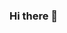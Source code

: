 ### Hi there 👋

<!--
**olfa1902/olfa1902** is a ✨ _special_ ✨ repository because its `README.md` (this file) appears on your GitHub profile.

Here are some ideas to get you started:

- 🔭 I’m currently working on: The program Webbutveckling from the Mid Sweden University
- 🌱 I’m currently learning: Project management and Web development as courses part of my program
